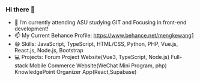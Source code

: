 ### Hi there 👋

<!--
**29Wang/29Wang** is a ✨ _special_ ✨ repository because its `README.md` (this file) appears on your GitHub profile.

-->

- 🌱 I’m currently attending ASU studying GIT and Focusing in front-end development!
- 📫 My Current Behance Profile: https://www.behance.net/mengkewang1
- 😄 Skills: JavaScript, TypeScript, HTML/CSS, Python, PHP, Vue.js, React.js, Node.js, Bootstrap
- 💻 Projects:  Forum Project Website(Vue3, TypeScript, Node.js)
               Full-stack Mobile Commerce Website(WeChat Mini Program, php)
               KnowledgePoint Organizer App(React,Supabase)


